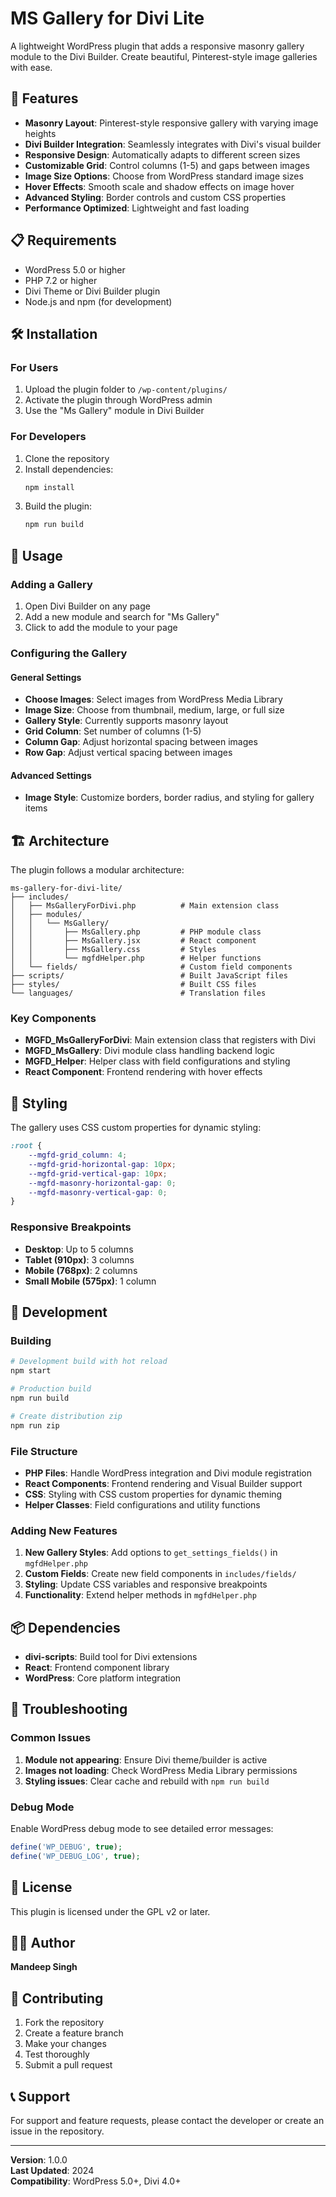 # MS Gallery for Divi Lite

A lightweight WordPress plugin that adds a responsive masonry gallery module to the Divi Builder. Create beautiful, Pinterest-style image galleries with ease.

## 🚀 Features

- **Masonry Layout**: Pinterest-style responsive gallery with varying image heights
- **Divi Builder Integration**: Seamlessly integrates with Divi's visual builder
- **Responsive Design**: Automatically adapts to different screen sizes
- **Customizable Grid**: Control columns (1-5) and gaps between images
- **Image Size Options**: Choose from WordPress standard image sizes
- **Hover Effects**: Smooth scale and shadow effects on image hover
- **Advanced Styling**: Border controls and custom CSS properties
- **Performance Optimized**: Lightweight and fast loading

## 📋 Requirements

- WordPress 5.0 or higher
- PHP 7.2 or higher
- Divi Theme or Divi Builder plugin
- Node.js and npm (for development)

## 🛠️ Installation

### For Users

1. Upload the plugin folder to `/wp-content/plugins/`
2. Activate the plugin through WordPress admin
3. Use the "Ms Gallery" module in Divi Builder

### For Developers

1. Clone the repository
2. Install dependencies:
   ```bash
   npm install
   ```
3. Build the plugin:
   ```bash
   npm run build
   ```

## 🎯 Usage

### Adding a Gallery

1. Open Divi Builder on any page
2. Add a new module and search for "Ms Gallery"
3. Click to add the module to your page

### Configuring the Gallery

#### General Settings
- **Choose Images**: Select images from WordPress Media Library
- **Image Size**: Choose from thumbnail, medium, large, or full size
- **Gallery Style**: Currently supports masonry layout
- **Grid Column**: Set number of columns (1-5)
- **Column Gap**: Adjust horizontal spacing between images
- **Row Gap**: Adjust vertical spacing between images

#### Advanced Settings
- **Image Style**: Customize borders, border radius, and styling for gallery items

## 🏗️ Architecture

The plugin follows a modular architecture:

```
ms-gallery-for-divi-lite/
├── includes/
│   ├── MsGalleryForDivi.php          # Main extension class
│   ├── modules/
│   │   └── MsGallery/
│   │       ├── MsGallery.php         # PHP module class
│   │       ├── MsGallery.jsx         # React component
│   │       ├── MsGallery.css         # Styles
│   │       └── mgfdHelper.php        # Helper functions
│   └── fields/                       # Custom field components
├── scripts/                          # Built JavaScript files
├── styles/                           # Built CSS files
└── languages/                        # Translation files
```

### Key Components

- **MGFD_MsGalleryForDivi**: Main extension class that registers with Divi
- **MGFD_MsGallery**: Divi module class handling backend logic
- **MGFD_Helper**: Helper class with field configurations and styling
- **React Component**: Frontend rendering with hover effects

## 🎨 Styling

The gallery uses CSS custom properties for dynamic styling:

```css
:root {
    --mgfd-grid_column: 4;
    --mgfd-grid-horizontal-gap: 10px;
    --mgfd-grid-vertical-gap: 10px;
    --mgfd-masonry-horizontal-gap: 0;
    --mgfd-masonry-vertical-gap: 0;
}
```

### Responsive Breakpoints

- **Desktop**: Up to 5 columns
- **Tablet (910px)**: 3 columns
- **Mobile (768px)**: 2 columns
- **Small Mobile (575px)**: 1 column

## 🔧 Development

### Building

```bash
# Development build with hot reload
npm start

# Production build
npm run build

# Create distribution zip
npm run zip
```

### File Structure

- **PHP Files**: Handle WordPress integration and Divi module registration
- **React Components**: Frontend rendering and Visual Builder support
- **CSS**: Styling with CSS custom properties for dynamic theming
- **Helper Classes**: Field configurations and utility functions

### Adding New Features

1. **New Gallery Styles**: Add options to `get_settings_fields()` in `mgfdHelper.php`
2. **Custom Fields**: Create new field components in `includes/fields/`
3. **Styling**: Update CSS variables and responsive breakpoints
4. **Functionality**: Extend helper methods in `mgfdHelper.php`

## 📦 Dependencies

- **divi-scripts**: Build tool for Divi extensions
- **React**: Frontend component library
- **WordPress**: Core platform integration

## 🐛 Troubleshooting

### Common Issues

1. **Module not appearing**: Ensure Divi theme/builder is active
2. **Images not loading**: Check WordPress Media Library permissions
3. **Styling issues**: Clear cache and rebuild with `npm run build`

### Debug Mode

Enable WordPress debug mode to see detailed error messages:

```php
define('WP_DEBUG', true);
define('WP_DEBUG_LOG', true);
```

## 📄 License

This plugin is licensed under the GPL v2 or later.

## 👨‍💻 Author

**Mandeep Singh**

## 🤝 Contributing

1. Fork the repository
2. Create a feature branch
3. Make your changes
4. Test thoroughly
5. Submit a pull request

## 📞 Support

For support and feature requests, please contact the developer or create an issue in the repository.

---

**Version**: 1.0.0  
**Last Updated**: 2024  
**Compatibility**: WordPress 5.0+, Divi 4.0+ 
